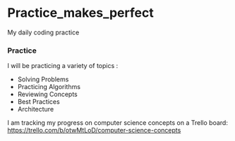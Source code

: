 # Practice_makes_perfect
My daily coding practice

### Practice
I will be practicing a variety of topics :
* Solving Problems
* Practicing Algorithms
* Reviewing Concepts
* Best Practices
* Architecture

I am tracking my progress on computer science concepts on a Trello board:
https://trello.com/b/otwMtLoD/computer-science-concepts
